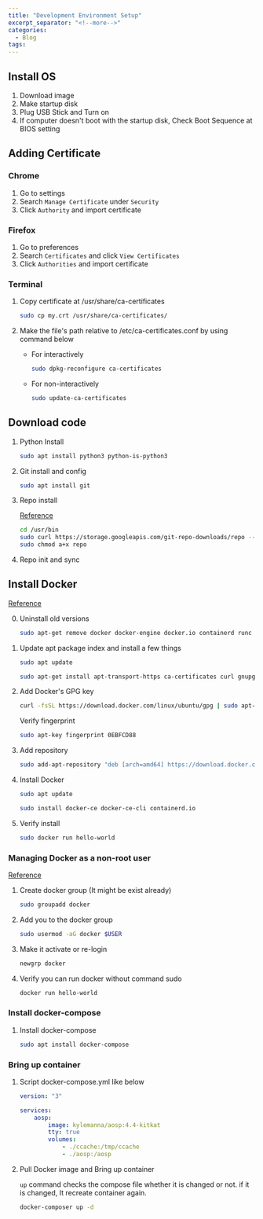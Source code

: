 ```yaml
---
title: "Development Environment Setup"
excerpt_separator: "<!--more-->"
categories:
  - Blog
tags:
---
```


## Install OS

1. Download image
2. Make startup disk
3. Plug USB Stick and Turn on
4. If computer doesn't boot with the startup disk, Check Boot Sequence at BIOS setting

## Adding Certificate

### Chrome

1. Go to settings
2. Search `Manage Certificate` under `Security`
3. Click `Authority` and import certificate

### Firefox

1. Go to preferences
2. Search `Certificates` and click `View Certificates`
3. Click `Authorities` and import certificate

### Terminal

1. Copy certificate at /usr/share/ca-certificates

    ```bash
    sudo cp my.crt /usr/share/ca-certificates/
    ```

2. Make the file's path relative to /etc/ca-certificates.conf by using command below

    - For interactively

      ```bash
      sudo dpkg-reconfigure ca-certificates
      ```

    - For non-interactively

        ```bash
        sudo update-ca-certificates
        ```

## Download code

1. Python Install

    ```bash
    sudo apt install python3 python-is-python3
    ```

2. Git install and config

    ```bash
    sudo apt install git
    ```

3. Repo install

    [Reference](https://source.android.com/setup/build/downloading#installing-repo)

    ```bash
    cd /usr/bin
    sudo curl https://storage.googleapis.com/git-repo-downloads/repo --output repo
    sudo chmod a+x repo
    ```

4. Repo init and sync

## Install Docker

[Reference](https://docs.docker.com/engine/install/ubuntu/)

0. Uninstall old versions

    ```bash
    sudo apt-get remove docker docker-engine docker.io containerd runc
    ```

1. Update apt package index and install a few things

    ```bash
    sudo apt update
    ```

    ```bash
    sudo apt-get install apt-transport-https ca-certificates curl gnupg-agent software-properties-common
    ```

2. Add Docker's GPG key

    ```bash
    curl -fsSL https://download.docker.com/linux/ubuntu/gpg | sudo apt-key add -
    ```

    Verify fingerprint

    ```bash
    sudo apt-key fingerprint 0EBFCD88
    ```

3. Add repository

    ```bash
    sudo add-apt-repository "deb [arch=amd64] https://download.docker.com/linux/ubuntu $(lsb_release -cs) stable"
    ```

4. Install Docker

    ```bash
    sudo apt update
    ```

    ```bash
    sudo install docker-ce docker-ce-cli containerd.io
    ```

5. Verify install

    ```bash
    sudo docker run hello-world
    ```

### Managing Docker as a non-root user

[Reference](https://docs.docker.com/engine/install/linux-postinstall/)

1. Create docker group (It might be exist already)

    ```bash
    sudo groupadd docker
    ```

2. Add you to the docker group

    ```bash
    sudo usermod -aG docker $USER
    ```

3. Make it activate or re-login

    ```bash
    newgrp docker
    ```

4. Verify you can run docker without command sudo

    ```bash
    docker run hello-world
    ```

### Install docker-compose

1. Install docker-compose

    ```bash
    sudo apt install docker-compose
    ```

### Bring up container

1. Script docker-compose.yml like below

    ```yml
    version: "3"

    services:
        aosp:
            image: kylemanna/aosp:4.4-kitkat
            tty: true 
            volumes:
                - ./ccache:/tmp/ccache
                - ./aosp:/aosp
    ```

2.  Pull Docker image and Bring up container

    `up` command checks the compose file whether it is changed or not. if it is changed, It recreate container again.

    ```bash
    docker-composer up -d
    ```
